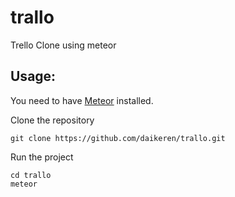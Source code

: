 trallo
======

Trello Clone using meteor

## Usage:
You need to have [Meteor](http://www.meteor.com/) installed.

Clone the repository

    git clone https://github.com/daikeren/trallo.git

Run the project

    cd trallo
    meteor
